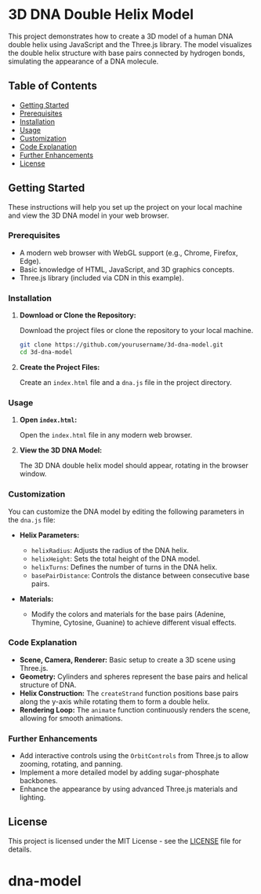 
# 3D DNA Double Helix Model

This project demonstrates how to create a 3D model of a human DNA double helix using JavaScript and the Three.js library. The model visualizes the double helix structure with base pairs connected by hydrogen bonds, simulating the appearance of a DNA molecule.

## Table of Contents

- [Getting Started](#getting-started)
- [Prerequisites](#prerequisites)
- [Installation](#installation)
- [Usage](#usage)
- [Customization](#customization)
- [Code Explanation](#code-explanation)
- [Further Enhancements](#further-enhancements)
- [License](#license)

## Getting Started

These instructions will help you set up the project on your local machine and view the 3D DNA model in your web browser.

### Prerequisites

- A modern web browser with WebGL support (e.g., Chrome, Firefox, Edge).
- Basic knowledge of HTML, JavaScript, and 3D graphics concepts.
- Three.js library (included via CDN in this example).

### Installation

1. **Download or Clone the Repository:**

   Download the project files or clone the repository to your local machine.

   ```bash
   git clone https://github.com/yourusername/3d-dna-model.git
   cd 3d-dna-model
   ```

2. **Create the Project Files:**

   Create an `index.html` file and a `dna.js` file in the project directory.

### Usage

1. **Open `index.html`:**

   Open the `index.html` file in any modern web browser.

2. **View the 3D DNA Model:**

   The 3D DNA double helix model should appear, rotating in the browser window.

### Customization

You can customize the DNA model by editing the following parameters in the `dna.js` file:

- **Helix Parameters:**
  - `helixRadius`: Adjusts the radius of the DNA helix.
  - `helixHeight`: Sets the total height of the DNA model.
  - `helixTurns`: Defines the number of turns in the DNA helix.
  - `basePairDistance`: Controls the distance between consecutive base pairs.

- **Materials:**
  - Modify the colors and materials for the base pairs (Adenine, Thymine, Cytosine, Guanine) to achieve different visual effects.

### Code Explanation

- **Scene, Camera, Renderer:** Basic setup to create a 3D scene using Three.js.
- **Geometry:** Cylinders and spheres represent the base pairs and helical structure of DNA.
- **Helix Construction:** The `createStrand` function positions base pairs along the y-axis while rotating them to form a double helix.
- **Rendering Loop:** The `animate` function continuously renders the scene, allowing for smooth animations.

### Further Enhancements

- Add interactive controls using the `OrbitControls` from Three.js to allow zooming, rotating, and panning.
- Implement a more detailed model by adding sugar-phosphate backbones.
- Enhance the appearance by using advanced Three.js materials and lighting.

## License

This project is licensed under the MIT License - see the [LICENSE](LICENSE) file for details.
# dna-model
